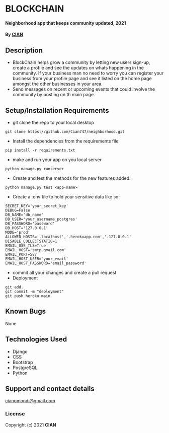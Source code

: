 # BLOCKCHAIN
#### Neighborhood app that keeps community updated, 2021
#### By **[CIAN](https://github.com/Cian747)**
## Description
* BlockChain helps grow a community by letting new users sign-up, create a profile and see the updates on whats happening in the community. If your business man no need to worry you can register your business from your profile page and see it listed on the home page amongst the other businesses in your area. 
* Send messages on recent or upcoming events that could involve the community by posting on th main page.
## Setup/Installation Requirements
* git clone the repo to your local desktop
```
git clone https://github.com/Cian747/neighborhood.git
```
* Install the dependencies from the requirements file
```
pip install -r requirements.txt
```
* make and run your app on you local server
```
python manage.py runserver
```
* Create and test the methods for the new features added.
```
python manage.py test <app-name>
```
* Create a .env file to hold your sensitive data like so:
```
SECRET_KEY='your_secret_key'
DEBUG=False 
DB_NAME='db_name'
DB_USER='your_username_postgres'
DB_PASSWORD='password'
DB_HOST='127.0.0.1'
MODE='prod' 
ALLOWED_HOSTS='.localhost','.herokuapp.com','.127.0.0.1'
DISABLE_COLLECTSTATIC=1
EMAIL_USE_TLS=True
EMAIL_HOST='smtp.gmail.com'
EMAIL_PORT=587
EMAIL_HOST_USER='your_email'
EMAIL_HOST_PASSWORD='email_password'

```
* commit all your changes and create a pull request
* Deployment
```
git add.
git commit -m "deployment"
git push heroku main
```

## Known Bugs
None
## Technologies Used
* Django
* CSS
* Bootstrap
* PostgreSQL
* Python

## Support and contact details
cianomondi@gmail.com
### License

Copyright (c) 2021 **CIAN**